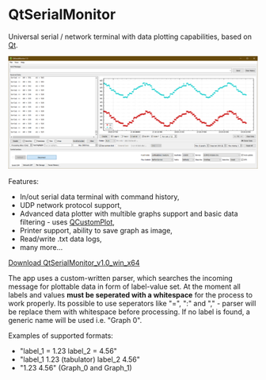 # QtSerialMonitor
Universal serial / network terminal with data plotting capabilities, based on [Qt](https://www.qt.io/).

![mainwindow](/screenshots/mainwindow.png?raw=true "mainwindow")

Features:
- In/out serial data terminal with command history,
- UDP network protocol support,
- Advanced data plotter with multible graphs support and basic data filtering - uses [QCustomPlot](https://www.qcustomplot.com/),
- Printer support, ability to save graph as image,
- Read/write .txt data logs,
- many more...

<a href="https://github.com/mich-w/QtSerialMonitor/releases/download/v1.0/QtSerialMonitor_1.0_win_x64.zip" download>Download QtSerialMonitor_v1.0_win_x64</a>

The app uses a custom-written parser, which searches the incoming message for plottable data in form of label-value set. At the moment all labels and values **must be seperated with a whitespace** for the process to work properly. Its possible to use seperators like "=", ":" and "," - parser will be replace them with whitespace before processing. If no label is found, a generic name will be used i.e. "Graph 0". 

Examples of supported formats:

- "label_1 = 1.23 label_2 = 4.56" 
- "label_1 1.23 (tabulator) label_2 4.56" 
- "1.23 4.56" (Graph_0 and Graph_1)


